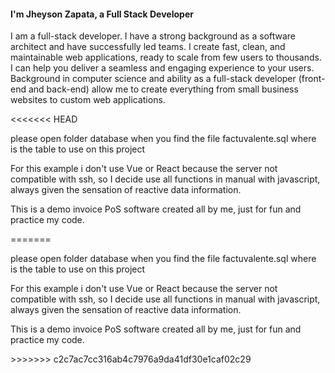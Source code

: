 <h4
    class="pt-6 font-header text-xl font-medium text-black sm:text-2xl lg:text-3xl"
>
    I'm Jheyson Zapata, a Full Stack Developer
</h4>
<p class="pt-6 font-body justify leading-relaxed text-justify text-grey-20">
    I am a full-stack developer. I have a strong background as a software architect 
    and have successfully led teams. I create fast, clean, and maintainable 
    web applications, ready to scale from few users to thousands. I can help you deliver a seamless and 
    engaging experience to your users. Background in computer science and ability as a full-stack developer 
    (front-end and back-end) allow me to create everything from small business websites to custom web applications.
    </p>
<<<<<<< HEAD
<p>
please open folder database when you find the file factuvalente.sql where is the table to use on this project

For this example i don't use Vue or React because the server not compatible with ssh, so I decide use all functions in manual with javascript, always given the sensation of reactive data information.

This is a demo invoice PoS software created all by me, just for fun and practice my code.
</p>
=======
    <p>
    please open folder database when you find the file factuvalente.sql where is the table to use on this project
    </p>
    <p>
    For this example i don't use Vue or React because the server not compatible with ssh, so I decide use all functions in manual with javascript, always given the sensation of reactive data information.
    </p>
    <p>
    This is a demo invoice PoS software created all by me, just for fun and practice my code.
    </p>
>>>>>>> c2c7ac7cc316ab4c7976a9da41df30e1caf02c29

